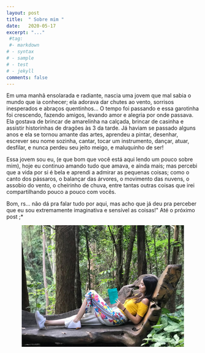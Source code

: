 ```yaml
---
layout: post
title:  " Sobre mim "
date:   2020-05-17
excerpt: "..."
 #tag:
 #- markdown 
# - syntax
# - sample
# - test
# - jekyll
comments: false
---
```


Em uma manhã ensolarada e radiante, nascia uma jovem que mal sabia o mundo que ia conhecer; ela adorava dar chutes ao vento, sorrisos inesperados e abraços quentinhos... O tempo foi passando e essa garotinha foi crescendo, fazendo amigos, levando amor e alegria por onde passava. Ela gostava de brincar de amarelinha na calçada, brincar de casinha e assistir historinhas de dragões às 3 da tarde. Já haviam se passado alguns anos e ela se tornou amante das artes, aprendeu a pintar, desenhar, escrever seu nome sozinha, cantar, tocar um instrumento, dançar, atuar, desfilar, e nunca perdeu seu jeito meigo, e maluquinho de ser!

Essa jovem sou eu, (e que bom que você está aqui lendo um pouco sobre mim), hoje eu continuo amando tudo que amava, e ainda mais; mas percebi que a vida por si é bela e aprendi a admirar as pequenas coisas; como o canto dos pássaros, o balançar das árvores, o movimento das nuvens, o assobio do vento, o cheirinho de chuva, entre tantas outras coisas que irei compartilhando pouco a pouco com vocês. 

Bom, rs... não dá pra falar tudo por aqui, mas acho que já deu pra perceber que eu sou extremamente imaginativa e sensível as coisas!"                                                                                                          Até o próximo post ;*


<figure class="">
    <a href="/assets/img/fundo.jpg"><img src="/assets/img/fundo.jpg"></a>
    <figcaption></figcaption>
</figure>